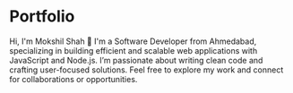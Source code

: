 # Portfolio
Hi, I'm Mokshil Shah 👋 I'm a Software Developer from Ahmedabad, specializing in building efficient and scalable web applications with JavaScript and Node.js. I’m passionate about writing clean code and crafting user-focused solutions. Feel free to explore my work and connect for collaborations or opportunities.
